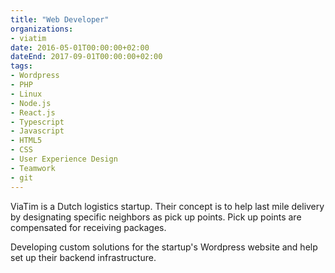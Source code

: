 ```yaml
---
title: "Web Developer"
organizations:
- viatim
date: 2016-05-01T00:00:00+02:00
dateEnd: 2017-09-01T00:00:00+02:00
tags:
- Wordpress
- PHP
- Linux
- Node.js
- React.js
- Typescript
- Javascript
- HTML5
- CSS
- User Experience Design
- Teamwork
- git
---
```


ViaTim is a Dutch logistics startup. Their concept is to help last mile delivery by designating specific neighbors as pick up points. Pick up points are compensated for receiving packages.

Developing custom solutions for the startup's Wordpress website and help set up their backend infrastructure.
